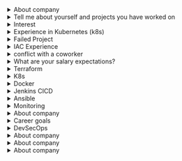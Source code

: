 <details><summary>About company</summary>

 Prove is the modern way of proving identity

</details>


<details><summary>Tell me about yourself and projects you have worked on</summary>

Thank you for the opportunity to share about myself and my work. I am a dedicated Site Reliability Engineer with a strong focus on automation, scalability, and reliability. My passion for building and maintaining robust systems has driven my career, and I’ve had the privilege of working on projects that align well with the key responsibilities of this role..

## Experience and Projects
In my current role at Chater, I am responsible for automating the deployment and management of both on-prem and cloud-based Kubernetes clusters. This includes creating and managing CI/CD pipelines to streamline our development lifecycle and working closely with development teams to ensure that applications meet (SLOs) - Service Level Objectives. I also focus on monitoring infrastructure, applications, and services to ensure their availability, reliability, and scalability, which are core aspects of the role you're hiring for.

One key project I worked on was designing and implementing automation workflows to provision Kubernetes clusters using RKE2 on VMware vSphere ESXi, with a focus on hybrid cloud scalability by extending workloads to AWS. 

Additionally, I have hands-on experience with infrastructure-as-code (IaC) using Terraform and Ansible, which has allowed me to automate the provisioning of both public and private cloud environments. 

I developed Ansible playbooks to automate IP allocation via Infoblox IPAM and Terraform provisioning for VMs on-prem. I automated post-provisioning tasks like the installation of Centrify and Tanium, ensuring security and identity management across all environments.


My experience also spans observability; I implemented centralized logging and metrics collection using the ELK Stack and Prometheus/Grafana. This approach allows us to proactively detect issues, troubleshoot, and improve the reliability of our systems.

## Collaboration and Leadership
I strongly value collaboration, and I’ve worked with both technical and non-technical teams to foster ownership and maintain a culture of reliability. I believe in the SRE principle of ‘you build it, you own it’, and I always ensure that I’m providing documentation and training materials to support team members and improve their ability to operate production systems effectively.

I am also passionate about continuous learning, and I actively stay updated on new technologies and best practices to further improve system observability, performance, and scalability."

</details>


<details><summary>Interest</summary>

I am genuinely excited about the prospect of working at Genentech as a Software Development Engineer. 
The company's rich history in biotechnology, combined with its commitment to innovation 
and patient-centric solutions, deeply resonates with my values. 
I am eager to contribute my skills to projects that have a meaningful impact on 
healthcare outcomes. 
The collaborative and inclusive work culture at Genentech aligns with my belief in the 
power of interdisciplinary collaboration, and I am particularly drawn to the opportunities 
for continuous learning and career development that the company offers. 
Overall, I see Genentech as not just a workplace but a place where I can make a real 
difference and continue to grow professionally.
</details>

<details><summary>Experience in Kubernetes (k8s) </summary>

I bring a wealth of knowledge in orchestrating containerized applications with Kubernetes. I have hands-on experience deploying, managing, and scaling applications in Kubernetes clusters. I've successfully utilized Kubernetes to create resilient and scalable microservices architectures, facilitating improved resource utilization and application availability.

My proficiency extends to configuring and maintaining Kubernetes clusters, implementing best practices for container orchestration, and ensuring optimal performance and resource utilization. I am well-versed in managing deployments, services, and ingress resources, as well as implementing strategies for rolling updates and canary releases.

Moreover, I have a strong background in automating Kubernetes deployments and management tasks using tools like Helm. This includes creating reusable charts and templates to simplify the deployment of complex applications and services. My goal is always to optimize the development and deployment processes, making them more efficient, reliable, and scalable.

In summary, my experience with Kubernetes goes beyond basic deployment knowledge. I've actively contributed to creating and maintaining production-ready Kubernetes environments, ensuring the seamless orchestration of containerized applications in a scalable and efficient manner.
</details>

<details><summary>Failed Project</summary>

# Project Title: Kubernetes Migration and Continuous Deployment

## Description:
The objective of the project was to migrate a monolithic application to a microservices architecture orchestrated with Kubernetes. The team aimed to implement continuous deployment practices to enhance agility and scalability. Unfortunately, the project faced several challenges, leading to its failure.

## Challenges and Issues:

### Inadequate Training and Skill Gaps:
- The team lacked sufficient training in Kubernetes and the related DevOps practices. Skill gaps became apparent during the implementation phase, slowing down progress and leading to misconfigurations.

### Complex Legacy Codebase:
- The monolithic application had a highly complex and tightly coupled codebase. Breaking it down into microservices proved to be more challenging than anticipated, resulting in integration issues and performance bottlenecks.

### Insufficient Testing Strategy:
- The testing strategy was not comprehensive enough to handle the intricacies of a microservices architecture. This resulted in numerous issues being discovered only during the later stages of deployment, causing delays and disruptions.

### Communication Breakdown:
- Communication breakdowns occurred between development and operations teams. Misalignments in priorities and lack of clear communication channels led to a lack of coordination, further impeding the progress of the project.

### Inadequate Monitoring and Logging:
- The team did not implement robust monitoring and logging practices. As a result, identifying and troubleshooting issues in the Kubernetes environment was challenging, leading to prolonged downtime and user dissatisfaction.

### Resistance to Change:
- There was resistance from some team members and stakeholders to the shift towards microservices and Kubernetes. This resistance resulted in delays, as efforts were spent on addressing concerns rather than focusing on the implementation.

## Lessons Learned:

### Invest in Comprehensive Training:
- Ensure that the team receives adequate training in Kubernetes and associated tools before embarking on a migration project.

### Address Legacy Code Challenges Early:
- Prioritize the refactoring of the legacy codebase to better align with microservices architecture before initiating the migration.

### Enhance Testing Practices:
- Develop a robust testing strategy that covers both unit testing and end-to-end testing for the microservices and their interactions.

### Improve Communication Channels:
- Establish clear communication channels between development and operations teams to foster collaboration and alignment.

### Implement Effective Monitoring:
- Invest in monitoring and logging solutions to detect issues early and streamline troubleshooting processes.

### Facilitate Change Management:
- Address resistance to change through effective change management strategies, ensuring all stakeholders are aligned with the project goals.


</details>

<details><summary>IAC Experience</summary>

Yes, I have written infrastructure-as-code (IaC) using tools like Terraform and CloudFormation to provision resources on the AWS cloud. I am familiar with creating infrastructure templates, defining resource configurations, and managing the provisioning process through code. I have experience in designing and implementing AWS infrastructure using these tools to achieve automation, scalability, and maintainability in the cloud environment."

</details>

<details><summary>conflict with a coworker</summary>

Certainly! Here's an example response to the question:

```markdown
# Example: Resolving Conflict with a Coworker

## Situation:
During a critical phase of our project, I and a coworker had a disagreement regarding the prioritization of tasks.
 The conflict arose when we were deciding whether to focus on optimizing existing code for performance or implementing 
new features to meet a tight deadline.

## Conflict Points:
- My perspective was to optimize the existing codebase to ensure long-term stability and maintainability.
- My coworker, on the other hand, believed that pushing new features was crucial to meet immediate project deadlines.

## Resolution Steps:

### 1. **Open Communication:**
   - I initiated an open and honest conversation with my coworker to understand their viewpoint better. 
We discussed the underlying reasons for our preferences and the potential impact on the project.

### 2. **Identify Common Goals:**
   - We identified our shared goal of project success and acknowledged that both optimizing the codebase 
and implementing new features were essential components of achieving that success.

### 3. **Compromise:**
   - We reached a compromise by agreeing to create a phased approach. We decided to dedicate a short 
period to optimizing the critical sections of the code while still making progress on the new features.

### 4. **Regular Check-Ins:**
   - We implemented regular check-ins to assess the impact of our decisions. This allowed us to make 
data-driven adjustments to our strategy based on real-time feedback and project priorities.

### 5. **Team Involvement:**
   - We involved other team members in the decision-making process to gather additional perspectives. 
This helped in building a more inclusive and collaborative approach to problem-solving.

### 6. **Document Agreements:**
   - To prevent future misunderstandings, we documented our agreements and shared them with the team.
 This document served as a reference point and helped maintain alignment as the project progressed.

## Outcome:
The conflict resolution process strengthened our working relationship. By finding common ground and 
implementing a balanced approach, we successfully optimized the codebase without compromising the 
delivery of new features. The experience taught us the importance of effective communication, compromise, 
and involving the team in decision-making.
```

In this example, the emphasis is on the steps taken to resolve the conflict, fostering collaboration,
 and achieving a mutually beneficial outcome.

</details>

<details><summary>What are your salary expectations?</summary>


Based on my research and understanding of the position's responsibilities and market standards, I am seeking a salary range of $130000 - $180000. However, I am open to discussing this further and considering the overall benefits package and opportunities for growth within the company. I believe in fair compensation that aligns with the value I can bring to the organization.

</details>


<details><summary>Terraform</summary> 

### Introduction:
In my previous role, I had the opportunity to extensively use Terraform to manage and provision infrastructure.

### Projects:

Example: "One notable project involved setting up an AWS infrastructure, where I used Terraform to define and deploy resources such as VPCs, EC2 instances, and RDS databases."

### Collaboration and Workflow:

Collaborating closely with the development and operations teams, we established a version-controlled Terraform workflow using Git, ensuring seamless collaboration, version tracking, and code reviews through pull requests on platforms like GitHub.

### Problem Solving:

Encountering challenges in scaling our infrastructure, I implemented modules and variables in Terraform to create reusable and scalable configurations. This not only streamlined our deployment process but also facilitated easy updates and maintenance.

### Infrastructure as Code (IaC) Principles:

I strongly believe in Infrastructure as Code principles, and Terraform became an integral part of our IaC strategy. This allowed us to version our infrastructure, maintain consistency across environments, and rapidly adapt to changing requirements.

### Continuous Learning:

I regularly stay informed about new features and best practices within the Terraform community, ensuring that our infrastructure provisioning aligns with industry standards and takes advantage of the latest advancements.

</details>

<details><summary>K8s</summary> 

### Introduction:

Throughout my role as a DevOps Engineer, I actively utilized Kubernetes to orchestrate containerized applications, streamline deployment processes, and enhance scalability."

### Projects:

One notable project involved transitioning our monolithic application to a microservices architecture. I spearheaded the adoption of Kubernetes to efficiently manage containerized workloads, ensuring improved scalability and resource utilization."

### Collaboration and Workflow:

I have Collaborated closely with development and operations teams, to established a containerized application workflow using Kubernetes. This included defining deployment configurations, managing pods, and implementing rolling updates for seamless application releases."

### Problem Solving:

In addressing some issues in ks8, like scaling challenges, I implemented horizontal pod autoscaling in Kubernetes, ensuring our applications could dynamically adapt to varying workloads. This not only improved performance but also optimized resource utilization.

### Infrastructure as Code (IaC) Integration:

Adhering to Infrastructure as Code principles, I have integrated Kubernetes manifests into our version control system. This allowed us to maintain a declarative configuration, ensuring consistency across environments and facilitating reproducibility and I have also integrated kubernetes in the CICD pipeline.

### Continuous Learning:

I actively stay informed about Kubernetes advancements, attending conferences and engaging with the Kubernetes community. 

</details>

<details><summary>Docker</summary> 

### Introduction:

### In my capacity as a Devops engineer, I have extensively employed Docker to containerize applications, simplify deployment, and enhance the portability of software across various environments.

### Projects:

One noteworthy project involved modernizing our deployment process. Where I championed the adoption of Docker containers to encapsulate our applications, it's libraries and dependencies, facilitating consistent deployment across development, testing, and production environments.

### Collaboration and Workflow:

I have collaborated with both development and operations teams, to implement a containerized development workflow using Docker. This included defining Dockerfiles, managing images, and utilizing Docker Compose for multi-container applications."

### Problem Solving:

In addressing compatibility challenges between development and production environments, I utilized Docker to create isolated containers, ensuring consistent runtime environments and minimizing the 'it works on my machine' problem to improved on deployment reliability.

### Infrastructure as Code (IaC) Integration:

Aligning with Infrastructure as Code principles, I integrated Docker configurations into our version control system. This allowed us to maintain versioned Dockerfiles and docker-compose.yaml files, ensuring transparency and reproducibility in our containerized application stack."

### Continuous Learning:

I stay actively engaged with the Docker community, exploring new features and best practices. This commitment ensures our containerization strategies leverage the latest advancements and align with industry standards."

</details>

<details><summary>Jenkins CICD</summary> 

### Introduction:

### In my role as a DE, I played a crucial role in optimizing our continuous integration and delivery processes, utilizing Jenkins as a key automation tool."

### Projects:

A significant project involved the implementation of a robust CI/CD pipeline. I spearheaded the configuration of Jenkins jobs to automate builds, tests, and deployments, resulting in a streamlined and efficient software delivery lifecycle.

### Collaboration and Workflow:

Collaborating closely with development and QA teams, we established a collaborative Jenkins pipeline that integrated seamlessly with version control systems. This allowed us to automate code builds, run tests, and deploy artifacts, fostering a culture of continuous integration."

### Problem Solving:

In addressing deployment challenges, I configured Jenkins to orchestrate the deployment process, allowing for consistent and automated releases. This significantly reduced manual errors and improved the overall reliability of our deployment pipeline."

### Infrastructure as Code (IaC) Integration:

Adhering to Infrastructure as Code principles, I integrated Jenkins pipeline configurations into our version control system. This facilitated version tracking, collaboration, and ensured that our CI/CD process was treated as code."

### Continuous Learning:

I actively engage with the Jenkins community, exploring new plugins and best practices. This commitment ensures that our CI/CD pipelines leverage the latest features and adhere to industry standards.

</details>

<details><summary>Ansible</summary> 

### Introduction:

In my capacity as a [Your Previous Role], I played a pivotal role in automating infrastructure management and configuration tasks using Ansible, contributing to increased efficiency and scalability."

### Projects:

A significant project involved implementing configuration management for our server infrastructure. I utilized Ansible playbooks to automate the provisioning, configuration, and maintenance of servers, ensuring consistency and reducing manual errors.

### Collaboration and Workflow:

Collaborating closely with operations and development teams, I integrated Ansible into our continuous integration pipeline. This involved creating Ansible roles for application deployment, ensuring seamless collaboration and continuous delivery."

### Problem Solving:

In addressing configuration drift across servers, I implemented Ansible playbooks to enforce consistent configurations. This not only mitigated discrepancies but also provided a reliable mechanism for scaling our infrastructure.

### Infrastructure as Code (IaC) Integration:

Aligning with Infrastructure as Code principles, I integrated Ansible playbooks into our version control system. This allowed us to treat infrastructure configurations as code, facilitating version tracking, collaboration, and ensuring reproducibility."

### Continuous Learning:

I stay actively engaged with the Ansible community, exploring new modules and best practices. This commitment ensures that our automation processes leverage the latest features and adhere to industry standards.

</details>

<details><summary>Monitoring</summary> 

### Introduction:

In my role as a [Your Previous Role], I actively contributed to establishing robust monitoring solutions, ensuring real-time visibility into system health and performance metrics."

### Projects:

A key project involved implementing a comprehensive monitoring system for our infrastructure. I employed tools like Prometheus and Grafana to collect, visualize, and alert on crucial performance metrics, enhancing our ability to proactively address issues.

### Collaboration and Workflow:

Collaborating closely with both operations and development teams, I integrated monitoring solutions into our continuous integration pipeline. This involved setting up alerts for key application and infrastructure metrics, facilitating rapid issue identification and resolution."

### Problem Solving:

In addressing intermittent performance issues, I fine-tuned monitoring thresholds and implemented anomaly detection. This proactive approach not only minimized downtime but also allowed us to identify potential issues before they escalated."

### Infrastructure as Code (IaC) Integration:

Embracing Infrastructure as Code principles, I integrated monitoring configurations into our version control system. This enabled us to version our monitoring setups, ensuring consistency across environments and allowing for easy replication."

### Continuous Learning:

I stay actively engaged with the monitoring community, exploring new tools and best practices. This commitment ensures that our monitoring strategies leverage the latest advancements and align with industry standards."

</details>

<details><summary>About company</summary>

</details>

<details><summary>Career goals</summary>
In my next position, I aim to further develop my skills in data analysis and project management. I am looking for a role that aligns with my passion for technology and innovation. I aspire to take on a leadership role, contributing my expertise to impactful projects and aligning with a company that values collaboration and innovation. Ultimately, I see myself growing into a leadership position in the tech industry, driving positive change and innovation.
</details>

<details><summary>DevSecOps</summary>

Throughout my career, I've gained significant experience in implementing DevSecOps principles to fortify software development pipelines. In my previous role, I led the transformation of our development practices to seamlessly integrate security measures at every stage of the Software Development Life Cycle.

In one project, I have implemented a CI/CD pipeline using Jenkins, where I integrated several security tools to ensure DevSecOps framework. I have employed pre-commit hooks with Git Leaks to detect security issues before they are submitted to a central (Git) repository.I employed static code analysis (SAST) tools such as SonarQube to scan code for vulnerabilities and compliance issues during the build phase, with Software Composition Analysis (SCA) to detect potential vulnerable components in the codebase third party library and dependencies - This not only facilitated early detection but also empowered developers with immediate feedback to address security concerns.

To enhance container security, I implemented Docker security scanning using tools like Trivy, and Synk. This allowed us to identify and remediate vulnerabilities in container images before deployment, reducing the risk of exploitation in production.

As part of our automated testing strategy, I integrated dynamic application security testing (DAST) tools like OWASP ZAP into our pipeline. By simulating real-world attacks, we identified and addressed security weaknesses in our applications dynamically. This approach significantly improved our ability to proactively identify and mitigate security risks.

Moreover, I championed the implementation of Infrastructure as Code (IaC) using Terraform, ensuring that our cloud infrastructure adhered to security best practices. We incorporated automated security checks within the IaC process, guaranteeing that any changes to our infrastructure were compliant with security policies.

I believe that my hands-on experience with tools like Jenkins, SonarQube, Clair, Semgrep, Synk. Trivy, OWASP ZAP, and Terraform, coupled with my strategic approach to integrating security into the development lifecycle, can significantly contribute to enhancing security and efficiency in your organization.

I look forward to discussing these experiences in more detail during our interview and exploring how my skills align with your organization's DevSecOps goals."


</details>

<details><summary>About company</summary>

</details>

<details><summary>About company</summary>

</details>

<details><summary>About company</summary>

</details>
